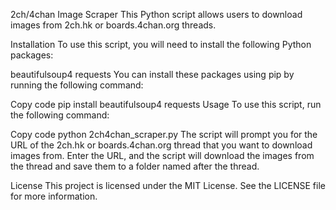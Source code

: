 2ch/4chan Image Scraper
This Python script allows users to download images from 2ch.hk or boards.4chan.org threads.

Installation
To use this script, you will need to install the following Python packages:

beautifulsoup4
requests
You can install these packages using pip by running the following command:

Copy code
pip install beautifulsoup4 requests
Usage
To use this script, run the following command:

Copy code
python 2ch4chan_scraper.py
The script will prompt you for the URL of the 2ch.hk or boards.4chan.org thread that you want to download images from. Enter the URL, and the script will download the images from the thread and save them to a folder named after the thread.

License
This project is licensed under the MIT License. See the LICENSE file for more information.
